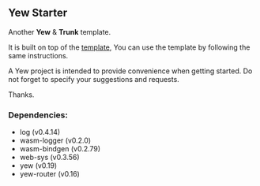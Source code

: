 ## Yew Starter
Another **Yew** & **Trunk** template.

It is built on top of the [template](https://github.com/yewstack/yew-trunk-minimal-template),
You can use the template by following the same instructions.

A Yew project is intended to provide convenience when getting started.
Do not forget to specify your suggestions and requests.

Thanks.

### Dependencies:
 - log (v0.4.14)
 - wasm-logger (v0.2.0)
 - wasm-bindgen (v0.2.79)
 - web-sys (v0.3.56)
 - yew (v0.19)
 - yew-router (v0.16)
